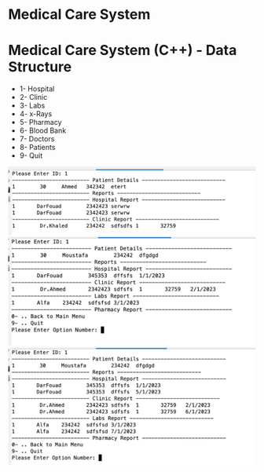 # Medical Care System
# Medical Care System (C++) - Data Structure

* 1- Hospital
* 2- Clinic
* 3- Labs
* 4- x-Rays
* 5- Pharmacy
* 6- Blood Bank
* 7- Doctors
* 8- Patients
* 9- Quit

![Screenshot](./screenshots/1.png)
![Screenshot](./screenshots/2.png)
![Screenshot](./screenshots/3.png)
